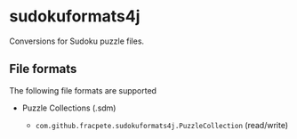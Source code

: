 # sudokuformats4j
Conversions for Sudoku puzzle files.

## File formats

The following file formats are supported

* Puzzle Collections (.sdm)

  * `com.github.fracpete.sudokuformats4j.PuzzleCollection` (read/write)
